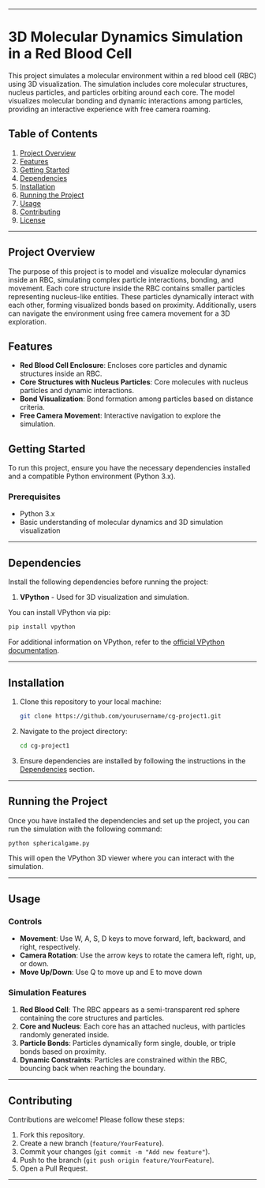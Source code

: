 

---

# 3D Molecular Dynamics Simulation in a Red Blood Cell

This project simulates a molecular environment within a red blood cell (RBC) using 3D visualization. The simulation includes core molecular structures, nucleus particles, and particles orbiting around each core. The model visualizes molecular bonding and dynamic interactions among particles, providing an interactive experience with free camera roaming.

## Table of Contents

1. [Project Overview](#project-overview)
2. [Features](#features)
3. [Getting Started](#getting-started)
4. [Dependencies](#dependencies)
5. [Installation](#installation)
6. [Running the Project](#running-the-project)
7. [Usage](#usage)
8. [Contributing](#contributing)
9. [License](#license)

---

## Project Overview

The purpose of this project is to model and visualize molecular dynamics inside an RBC, simulating complex particle interactions, bonding, and movement. Each core structure inside the RBC contains smaller particles representing nucleus-like entities. These particles dynamically interact with each other, forming visualized bonds based on proximity. Additionally, users can navigate the environment using free camera movement for a 3D exploration.

## Features

- **Red Blood Cell Enclosure**: Encloses core particles and dynamic structures inside an RBC.
- **Core Structures with Nucleus Particles**: Core molecules with nucleus particles and dynamic interactions.
- **Bond Visualization**: Bond formation among particles based on distance criteria.
- **Free Camera Movement**: Interactive navigation to explore the simulation.

## Getting Started

To run this project, ensure you have the necessary dependencies installed and a compatible Python environment (Python 3.x).

### Prerequisites

- Python 3.x
- Basic understanding of molecular dynamics and 3D simulation visualization

---

## Dependencies

Install the following dependencies before running the project:

1. **VPython** - Used for 3D visualization and simulation. 

You can install VPython via pip:

```bash
pip install vpython
```

For additional information on VPython, refer to the [official VPython documentation](https://vpython.org).

---

## Installation

1. Clone this repository to your local machine:

    ```bash
    git clone https://github.com/yourusername/cg-project1.git
    ```

2. Navigate to the project directory:

    ```bash
    cd cg-project1
    ```

3. Ensure dependencies are installed by following the instructions in the [Dependencies](#dependencies) section.

---

## Running the Project

Once you have installed the dependencies and set up the project, you can run the simulation with the following command:

```bash
python sphericalgame.py
```

This will open the VPython 3D viewer where you can interact with the simulation.

---

## Usage

### Controls
- **Movement**: Use W, A, S, D keys to move forward, left, backward, and right, respectively.
- **Camera Rotation**: Use the arrow keys to rotate the camera left, right, up, or down.
- **Move Up/Down**: Use Q to move up and E to move down

### Simulation Features

1. **Red Blood Cell**: The RBC appears as a semi-transparent red sphere containing the core structures and particles.
2. **Core and Nucleus**: Each core has an attached nucleus, with particles randomly generated inside.
3. **Particle Bonds**: Particles dynamically form single, double, or triple bonds based on proximity.
4. **Dynamic Constraints**: Particles are constrained within the RBC, bouncing back when reaching the boundary.

---

## Contributing

Contributions are welcome! Please follow these steps:

1. Fork this repository.
2. Create a new branch (`feature/YourFeature`).
3. Commit your changes (`git commit -m "Add new feature"`).
4. Push to the branch (`git push origin feature/YourFeature`).
5. Open a Pull Request.

---



